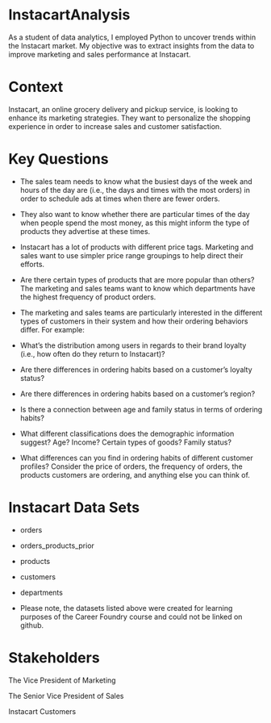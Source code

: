 # InstacartAnalysis
As a student of data analytics, I employed Python to uncover trends within the Instacart market. My objective was to extract insights from the data to improve marketing and sales performance at Instacart.  

# Context
Instacart, an online grocery delivery and pickup service, is looking to enhance its marketing strategies. They want to personalize the shopping experience in order to increase sales and customer satisfaction. 

# Key Questions

- The sales team needs to know what the busiest days of the week and hours of the day are (i.e., the days and times with the most orders) in order to schedule ads at times when there are fewer orders.

- They also want to know whether there are particular times of the day when people spend the most money, as this might inform the type of products they advertise at these times.

- Instacart has a lot of products with different price tags. Marketing and sales want to use simpler price range groupings to help direct their efforts.

- Are there certain types of products that are more popular than others? The marketing and sales teams want to know which departments have the highest frequency of product orders.

- The marketing and sales teams are particularly interested in the different types of customers in their system and how their ordering behaviors differ. For example:

- What’s the distribution among users in regards to their brand loyalty (i.e., how often do they return to Instacart)?

- Are there differences in ordering habits based on a customer’s loyalty status?

- Are there differences in ordering habits based on a customer’s region?

- Is there a connection between age and family status in terms of ordering habits?

- What different classifications does the demographic information suggest? Age? Income? Certain types of goods? Family status?

- What differences can you find in ordering habits of different customer profiles? Consider the price of orders, the frequency of orders, the products customers are ordering, and anything else you can think of.


# Instacart Data Sets

- orders

- orders_products_prior

- products

- customers

- departments




- Please note, the datasets listed above were created for learning purposes of the Career Foundry course and could not be linked on github.

# Stakeholders

The Vice President of Marketing

The Senior Vice President of Sales

Instacart Customers

